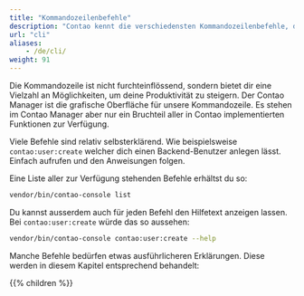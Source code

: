```yaml
---
title: "Kommandozeilenbefehle"
description: "Contao kennt die verschiedensten Kommandozeilenbefehle, die du für deine Anwendung nutzen kannst"
url: "cli"
aliases:
    - /de/cli/
weight: 91
---
```


Die Kommandozeile ist nicht furchteinflössend, sondern bietet dir eine Vielzahl an Möglichkeiten, um deine Produktivität
zu steigern. Der Contao Manager ist die grafische Oberfläche für unsere Kommandozeile. Es stehen im Contao Manager
aber nur ein Bruchteil aller in Contao implementierten Funktionen zur Verfügung.

Viele Befehle sind relativ selbsterklärend. Wie beispielsweise `contao:user:create` welcher dich einen Backend-Benutzer
anlegen lässt. Einfach aufrufen und den Anweisungen folgen.

Eine Liste aller zur Verfügung stehenden Befehle erhältst du so:

```bash
vendor/bin/contao-console list
```

Du kannst ausserdem auch für jeden Befehl den Hilfetext anzeigen lassen. Bei `contao:user:create` würde das so aussehen:

```bash
vendor/bin/contao-console contao:user:create --help
```


Manche Befehle bedürfen etwas ausführlicheren Erklärungen. Diese werden in diesem Kapitel entsprechend behandelt:

{{% children %}}
